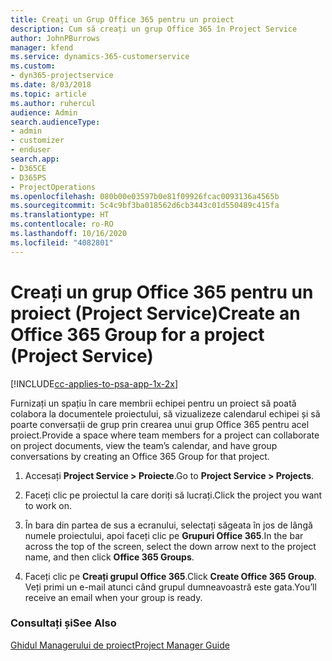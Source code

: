 ```yaml
---
title: Creați un Grup Office 365 pentru un proiect
description: Cum să creați un grup Office 365 în Project Service
author: JohnPBurrows
manager: kfend
ms.service: dynamics-365-customerservice
ms.custom:
- dyn365-projectservice
ms.date: 8/03/2018
ms.topic: article
ms.author: ruhercul
audience: Admin
search.audienceType:
- admin
- customizer
- enduser
search.app:
- D365CE
- D365PS
- ProjectOperations
ms.openlocfilehash: 080b00e03597b0e81f09926fcac0093136a4565b
ms.sourcegitcommit: 5c4c9bf3ba018562d6cb3443c01d550489c415fa
ms.translationtype: HT
ms.contentlocale: ro-RO
ms.lasthandoff: 10/16/2020
ms.locfileid: "4082801"
---
```

# <a name="create-an-office-365-group-for-a-project-project-service"></a><span data-ttu-id="d8e8a-103">Creați un grup Office 365 pentru un proiect (Project Service)</span><span class="sxs-lookup"><span data-stu-id="d8e8a-103">Create an Office 365 Group for a project (Project Service)</span></span>

[!INCLUDE[cc-applies-to-psa-app-1x-2x](../includes/cc-applies-to-psa-app-1x-2x.md)]

<span data-ttu-id="d8e8a-104">Furnizați un spațiu în care membrii echipei pentru un proiect să poată colabora la documentele proiectului, să vizualizeze calendarul echipei și să poarte conversații de grup prin crearea unui grup Office 365 pentru acel proiect.</span><span class="sxs-lookup"><span data-stu-id="d8e8a-104">Provide a space where team members for a project can collaborate on project documents, view the team’s calendar, and have group conversations by creating an Office 365 Group for that project.</span></span>  
  
1.  <span data-ttu-id="d8e8a-105">Accesați **Project Service > Proiecte**.</span><span class="sxs-lookup"><span data-stu-id="d8e8a-105">Go to **Project Service > Projects**.</span></span>  
  
2.  <span data-ttu-id="d8e8a-106">Faceți clic pe proiectul la care doriți să lucrați.</span><span class="sxs-lookup"><span data-stu-id="d8e8a-106">Click the project you want to work on.</span></span>  
  
3.  <span data-ttu-id="d8e8a-107">În bara din partea de sus a ecranului, selectați săgeata în jos de lângă numele proiectului, apoi faceți clic pe **Grupuri Office 365**.</span><span class="sxs-lookup"><span data-stu-id="d8e8a-107">In the bar across the top of the screen, select the down arrow next to the project name, and then click **Office 365 Groups**.</span></span>  
  
4.  <span data-ttu-id="d8e8a-108">Faceți clic pe **Creați grupul Office 365**.</span><span class="sxs-lookup"><span data-stu-id="d8e8a-108">Click **Create Office 365 Group**.</span></span> <span data-ttu-id="d8e8a-109">Veți primi un e-mail atunci când grupul dumneavoastră este gata.</span><span class="sxs-lookup"><span data-stu-id="d8e8a-109">You’ll receive an email when your group is ready.</span></span>  
  
### <a name="see-also"></a><span data-ttu-id="d8e8a-110">Consultați și</span><span class="sxs-lookup"><span data-stu-id="d8e8a-110">See Also</span></span>  
 [<span data-ttu-id="d8e8a-111">Ghidul Managerului de proiect</span><span class="sxs-lookup"><span data-stu-id="d8e8a-111">Project Manager Guide</span></span>](../psa/project-manager-guide.md)
